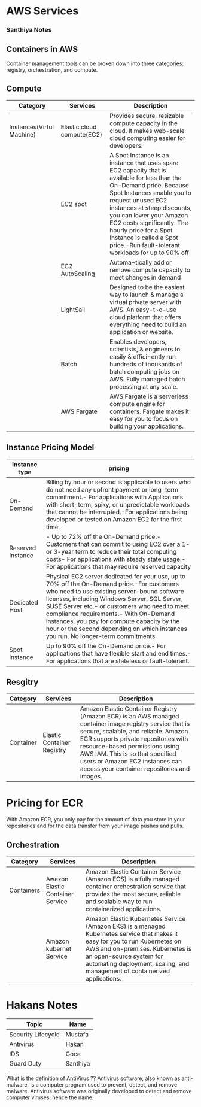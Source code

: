 # AWS Services 

### Santhiya Notes

## Containers in AWS
Container management tools can be broken down into three categories: registry, orchestration, and compute.
## Compute
|Category             |Services                    |Description                                                   |
|---------------------|----------------------------|--------------------------------------------------------------|
|Instances(Virtul Machine)|Elastic cloud compute(EC2)   |  Provides secure, resizable compute capacity in the cloud. It makes web-scale cloud computing easier for developers. |
||EC2 spot| A Spot Instance is an instance that uses spare EC2 capacity that is available for less than the On-Demand price. Because Spot Instances enable you to request unused EC2 instances at steep discounts, you can lower your Amazon EC2 costs significantly. The hourly price for a Spot Instance is called a Spot price.-Run fault-tolerant workloads for up to 90% off|
||EC2 AutoScaling|Automa¬tically add or remove compute capacity to meet changes in demand|
||LightSail|Designed to be the easiest way to launch & manage a virtual private server with AWS. An easy-t¬o-use cloud platform that offers everything need to build an application or website.|
||Batch|Enables developers, scientists, & engineers to easily & effici¬ently run hundreds of thousands of batch computing jobs on AWS. Fully managed batch processing at any scale.|
||AWS Fargate|AWS Fargate is a serverless compute engine for containers. Fargate makes it easy for you to focus on building your applications.|

## Instance Pricing Model
|Instance type|pricing|
|-------------|-------|
|On-Demand|Billing by hour or second is applicable to users who do not need any upfront payment or long-term commitment.- For applications with Applications with short-term, spiky, or unpredictable workloads that cannot be interrupted.-For applications being developed or tested on Amazon EC2 for the first time.|
|Reserved Instance| - Up to 72% off the On-Demand price.- Customers that can commit to using EC2 over a 1- or 3-year term to reduce their total computing costs- For applications with steady state usage.- For applications that may require reserved capacity|
|Dedicated Host|Physical EC2 server dedicated for your use, up to 70% off the On-Demand price.-For customers who need to use existing server-bound software licenses, including Windows Server, SQL Server, SUSE Server etc.- or customers who need to meet compliance requirements.- With On-Demand instances, you pay for compute capacity by the hour or the second depending on which instances you run. No longer-term commitments |
|Spot instance|Up to 90% off the On-Demand price.- For applications that have flexible start and end times.- For applications that are stateless or fault-tolerant.|


## Resgitry
|Category             |Services                    |Description                                                   |
|---------------------|----------------------------|--------------------------------------------------------------|
|Container|Elastic Container Registry|Amazon Elastic Container Registry (Amazon ECR) is an AWS managed container image registry service that is secure, scalable, and reliable. Amazon ECR supports private repositories with resource-based permissions using AWS IAM. This is so that specified users or Amazon EC2 instances can access your container repositories and images. |
# Pricing for ECR
With Amazon ECR, you only pay for the amount of data you store in your repositories and for the data transfer from your image pushes and pulls. 

## Orchestration
|Category             |Services                    |Description                                                   |
|---------------------|----------------------------|--------------------------------------------------------------|
|Containers|Awazon Elastic Container Service | Amazon Elastic Container Service (Amazon ECS) is a fully managed container orchestration service that provides the most secure, reliable and scalable way to run containerized applications.|
||Amazon kubernet Service|Amazon Elastic Kubernetes Service (Amazon EKS) is a managed Kubernetes service that makes it easy for you to run Kubernetes on AWS and on-premises. Kubernetes is an open-source system for automating deployment, scaling, and management of containerized applications.|





# Hakans Notes

  |       Topic      |  Name  |
  |------------------|--------|
  |Security Lifecycle| Mustafa|
  |    Antivirus     |  Hakan |
  |       IDS        |  Goce  |
  |    Guard Duty    |Santhiya|

What is the definition of AntiVirus ??
Antivirus software, also known as anti-malware, is a computer program used to prevent, detect, and remove malware. Antivirus software was originally developed to detect and remove computer viruses, hence the name.
